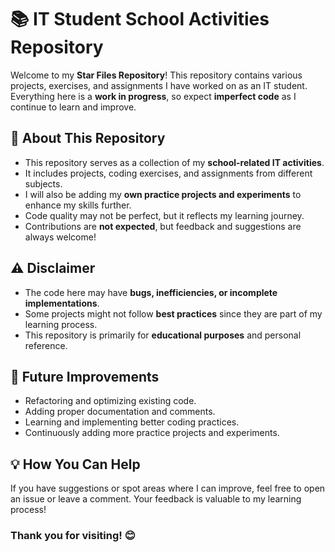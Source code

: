 # 📚 IT Student School Activities Repository

Welcome to my **Star Files Repository**! This repository contains various projects, exercises, and assignments I have worked on as an IT student. Everything here is a **work in progress**, so expect **imperfect code** as I continue to learn and improve.

## 📌 About This Repository
- This repository serves as a collection of my **school-related IT activities**.
- It includes projects, coding exercises, and assignments from different subjects.
- I will also be adding my **own practice projects and experiments** to enhance my skills further.
- Code quality may not be perfect, but it reflects my learning journey.
- Contributions are **not expected**, but feedback and suggestions are always welcome!

## ⚠️ Disclaimer
- The code here may have **bugs, inefficiencies, or incomplete implementations**.
- Some projects might not follow **best practices** since they are part of my learning process.
- This repository is primarily for **educational purposes** and personal reference.

## 🚀 Future Improvements
- Refactoring and optimizing existing code.
- Adding proper documentation and comments.
- Learning and implementing better coding practices.
- Continuously adding more practice projects and experiments.

## 💡 How You Can Help
If you have suggestions or spot areas where I can improve, feel free to open an issue or leave a comment. Your feedback is valuable to my learning process!

### Thank you for visiting! 😊

